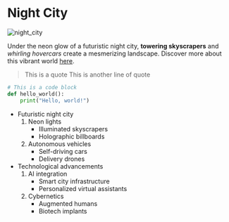 



# Night City

![night_city](/images/city_2077.gif)

Under the neon glow of a futuristic night city, **towering skyscrapers** and *whirling hovercars* create a mesmerizing landscape. Discover more about this vibrant world [here](https://www.nightcity.com/).

> This is a quote
> This is another line of quote

```python
# This is a code block
def hello_world():
    print("Hello, world!")
```

- Futuristic night city
   1. Neon lights
      - Illuminated skyscrapers
      - Holographic billboards
   2. Autonomous vehicles
      - Self-driving cars
      - Delivery drones
- Technological advancements
   1. AI integration
      - Smart city infrastructure
      - Personalized virtual assistants
   2. Cybernetics
      - Augmented humans
      - Biotech implants

